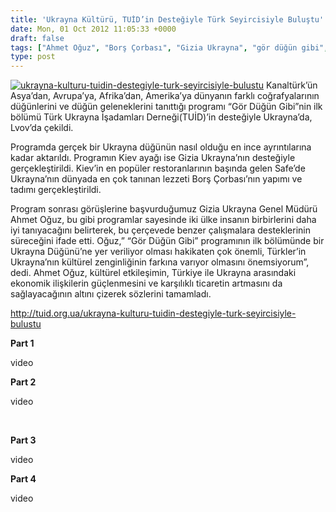 ```yaml
---
title: 'Ukrayna Kültürü, TUİD’in Desteğiyle Türk Seyircisiyle Buluştu'
date: Mon, 01 Oct 2012 11:05:33 +0000
draft: false
tags: ["Ahmet Oğuz", "Borş Çorbası", "Gizia Ukrayna", "gör düğün gibi", "Lvov", "TUİD (Türk Ukrayna İşadamları Derneği)", "Ukrayna Düğünü", "Ukrayna Kültürü", "Ukrayna Mutfağı"]
type: post
---
```


[![](http://arsiv.tuid.org.ua/wp-content/uploads/2012/09/ukrayna-kulturu-tuidin-destegiyle-turk-seyircisiyle-bulustu.png "ukrayna-kulturu-tuidin-destegiyle-turk-seyircisiyle-bulustu")](http://arsiv.tuid.org.ua/wp-content/uploads/2012/09/ukrayna-kulturu-tuidin-destegiyle-turk-seyircisiyle-bulustu.png)
Kanaltürk’ün Asya’dan, Avrupa’ya, Afrika’dan, Amerika’ya dünyanın farklı coğrafyalarının düğünlerini ve düğün geleneklerini tanıttığı programı “Gör Düğün Gibi”nin ilk bölümü Türk Ukrayna İşadamları Derneği(TUİD)’in desteğiyle Ukrayna’da, Lvov’da çekildi.

Programda gerçek bir Ukrayna düğünün nasıl olduğu en ince ayrıntılarına kadar aktarıldı. Programın Kiev ayağı ise Gizia Ukrayna’nın desteğiyle gerçekleştirildi. Kiev’in en popüler restoranlarının başında gelen Safe’de Ukrayna’nın dünyada en çok tanınan lezzeti Borş Çorbası’nın yapımı ve tadımı gerçekleştirildi.

Program sonrası görüşlerine başvurduğumuz Gizia Ukrayna Genel Müdürü Ahmet Oğuz, bu gibi programlar sayesinde iki ülke insanın birbirlerini daha iyi tanıyacağını belirterek, bu çerçevede benzer çalışmalara desteklerinin süreceğini ifade etti. Oğuz,” “Gör Düğün Gibi” programının ilk bölümünde bir Ukrayna Düğünü’ne yer veriliyor olması hakikaten çok önemli, Türkler’in Ukrayna’nın kültürel zenginliğinin farkına varıyor olmasını önemsiyorum”, dedi. Ahmet Oğuz, kültürel etkileşimin, Türkiye ile Ukrayna arasındaki ekonomik ilişkilerin güçlenmesini ve karşılıklı ticaretin artmasını da sağlayacağının altını çizerek sözlerini tamamladı.

http://tuid.org.ua/ukrayna-kulturu-tuidin-destegiyle-turk-seyircisiyle-bulustu

**Part 1**


video




**Part 2** 



video




 

**Part 3**



video





**Part 4**


video


